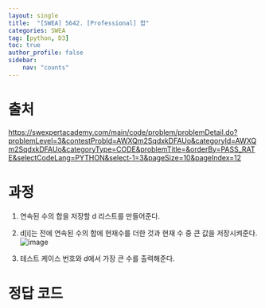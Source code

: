 ```yaml
---
layout: single
title:  "[SWEA] 5642. [Professional] 합"
categories: SWEA
tag: [python, D3]
toc: true
author_profile: false
sidebar:
    nav: "counts"
---
```


# 출처
<https://swexpertacademy.com/main/code/problem/problemDetail.do?problemLevel=3&contestProbId=AWXQm2SqdxkDFAUo&categoryId=AWXQm2SqdxkDFAUo&categoryType=CODE&problemTitle=&orderBy=PASS_RATE&selectCodeLang=PYTHON&select-1=3&pageSize=10&pageIndex=12>
  
  
# 과정
1. 연속된 수의 합을 저장할 d 리스트를 만들어준다.
2. d[i]는 전에 연속된 수의 합에 현재수를 더한 것과 현재 수 중 큰 값을 저장시켜준다.  
![image](https://github-production-user-asset-6210df.s3.amazonaws.com/92205960/280252356-de6adcfc-819d-44fc-be61-3930ec511a6e.png)

3. 테스트 케이스 번호와 d에서 가장 큰 수를 출력해준다.

 
  
    
    
# 정답 코드
<script src="https://gist.github.com/kghees/b30c8e06f978a612cd4a0c77615163bb.js"></script>